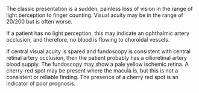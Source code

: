 The classic presentation is a sudden, painless loss of vision in the range of light perception to finger counting. Visual acuity may be in the range of 20/200 but is often worse.

If a patient has no light perception, this may indicate an ophthalmic artery occlusion, and therefore, no blood is flowing to choroidal vessels.

If central visual acuity is spared and fundoscopy is consistent with central retinal artery occlusion, then the patient probably has a cilioretinal artery blood supply. The fundoscopy may show a pale yellow ischemic retina. A cherry-red spot may be present where the macula is, but this is not a consistent or reliable finding. The presence of a cherry red spot is an indicator of poor prognosis.